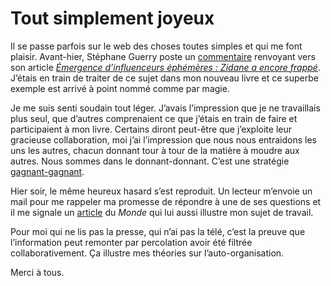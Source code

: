 # Tout simplement joyeux

Il se passe parfois sur le web des choses toutes simples et qui me font plaisir. Avant-hier, Stéphane Guerry poste un [commentaire](http://blog.tcrouzet.com/2006/08/24/une-surprise-est-toujours-possible/#comment-1595) renvoyant vers son article [*Émergence d’influenceurs éphémères : Zidane a encore frappé*](http://mediapedia.wordpress.com/2006/09/18/emergence-d%e2%80%99influenceurs-ephemeres-zidane-a-encore-frappe/). J’étais en train de traiter de ce sujet dans mon nouveau livre et ce superbe exemple est arrivé à point nommé comme par magie.

Je me suis senti soudain tout léger. J’avais l’impression que je ne travaillais plus seul, que d’autres comprenaient ce que j’étais en train de faire et participaient à mon livre. Certains diront peut-être que j’exploite leur gracieuse collaboration, moi j’ai l’impression que nous nous entraidons les uns les autres, chacun donnant tour à tour de la matière à moudre aux autres. Nous sommes dans le donnant-donnant. C’est une stratégie [gagnant-gagnant](http://blog.tcrouzet.com/2006/05/12/win-win/).

Hier soir, le même heureux hasard s’est reproduit. Un lecteur m’envoie un mail pour me rappeler ma promesse de répondre à une de ses questions et il me signale un [article](http://www.lemonde.fr/web/article/0,1-0@2-3230,36-814497,0.html) du *Monde* qui lui aussi illustre mon sujet de travail.

Pour moi qui ne lis pas la presse, qui n’ai pas la télé, c’est la preuve que l’information peut remonter par percolation avoir été filtrée collaborativement. Ça illustre mes théories sur l’auto-organisation.

Merci à tous.